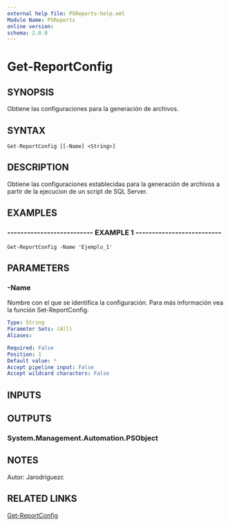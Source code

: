 ```yaml
---
external help file: PSReports-help.xml
Module Name: PSReports
online version: 
schema: 2.0.0
---
```


# Get-ReportConfig

## SYNOPSIS
Obtiene las configuraciones para la generación de archivos.

## SYNTAX

```
Get-ReportConfig [[-Name] <String>]
```

## DESCRIPTION
Obtiene las configuraciones establecidas para la generación de archivos a partir de la ejecucion de un script de SQL Server.

## EXAMPLES

### -------------------------- EXAMPLE 1 --------------------------
```
Get-ReportConfig -Name 'Ejemplo_1'
```

## PARAMETERS

### -Name
Nombre con el que se identifica la configuración.
Para más información vea la función Set-ReportConfig.

```yaml
Type: String
Parameter Sets: (All)
Aliases: 

Required: False
Position: 1
Default value: *
Accept pipeline input: False
Accept wildcard characters: False
```

## INPUTS

## OUTPUTS

### System.Management.Automation.PSObject

## NOTES
Autor: Jarodriguezc

## RELATED LINKS

[Get-ReportConfig](https://github.com/AlexRodriguez122/PSReports/blob/master/GetConfig/Get-ReportConfig.md)

